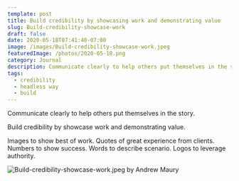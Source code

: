 ```yaml
---
template: post
title: Build credibility by showcasing work and demonstrating value
slug: Build-credibility-showcase-work
draft: false
date: 2020-05-18T07:41:40-07:00
image: /images/Build-credibility-showcase-work.jpeg
featuredImage: /photos/2020-05-18.png
category: Journal
description: Communicate clearly to help others put themselves in the story.
tags:
  - credibility
  - headless way
  - build
---
```

Communicate clearly to help others put themselves in the story.

Build credibility by showcase work and demonstrating value.

Images to show best of work.
Quotes of great experience from clients.
Numbers to show success.
Words to describe scenario.
Logos to leverage authority.

![Build-credibility-showcase-work.jpeg by Andrew Maury](/images/Build-credibility-showcase-work.jpeg)
